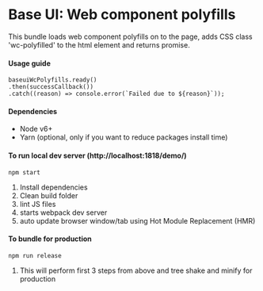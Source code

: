 # Base UI: Web component polyfills

This bundle loads web component polyfills on to the page, adds CSS class 'wc-polyfilled' to the html element and returns promise.

#### Usage guide
```
baseuiWcPolyfills.ready()
.then(successCallback())
.catch((reason) => console.error(`Failed due to ${reason}`));
```

#### Dependencies
- Node v6+
- Yarn (optional, only if you want to reduce packages install time)

#### To run local dev server (http://localhost:1818/demo/)
```
npm start
```

1. Install dependencies
1. Clean build folder
1. lint JS files
1. starts webpack dev server
1. auto update browser window/tab using Hot Module Replacement (HMR)

#### To bundle for production
```
npm run release
```
1. This will perform first 3 steps from above and tree shake and minify for production
